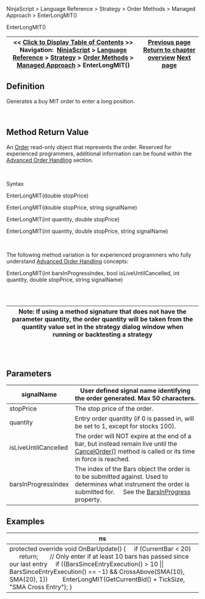 ﻿


NinjaScript \> Language Reference \> Strategy \> Order Methods \> Managed Approach \> EnterLongMIT()






















EnterLongMIT()







| \<\< [Click to Display Table of Contents](enterlongmit.md) \>\> **Navigation:**     [NinjaScript](ninjascript.md) \> [Language Reference](language_reference_wip.md) \> [Strategy](strategy.md) \> [Order Methods](order_methods.md) \> [Managed Approach](managed_approach.md) \> EnterLongMIT() | [Previous page](enterlonglimit.md) [Return to chapter overview](managed_approach.md) [Next page](enterlongstoplimit.md) |
| --- | --- |











## Definition


Generates a buy MIT order to enter a long position.


 


## Method Return Value


An [Order](order.md) read\-only object that represents the order. Reserved for experienced programmers, additional information can be found within the [Advanced Order Handling](advanced_order_handling.md) section.   

 


Syntax  

EnterLongMIT(double stopPrice)   

EnterLongMIT(double stopPrice, string signalName)


EnterLongMIT(int quantity, double stopPrice)


EnterLongMIT(int quantity, double stopPrice, string signalName)


 


The following method variation is for experienced programmers who fully understand [Advanced Order Handling](advanced_order_handling.md) concepts:


EnterLongMIT(int barsInProgressIndex, bool isLiveUntilCancelled, int quantity, double stopPrice, string signalName) 


 


## 




| Note: If using a method signature that does not have the parameter quantity, the order quantity will be taken from the quantity value set in the strategy dialog window when running or backtesting a strategy |
| --- |



## 


 


## Parameters




| signalName | User defined signal name identifying the order generated. Max 50 characters. |
| --- | --- |
| stopPrice | The stop price of the order. |
| quantity | Entry order quantity (if 0 is passed in, will be set to 1, except for stocks 100\). |
| isLiveUntilCancelled | The order will NOT expire at the end of a bar, but instead remain live until the [CancelOrder()](managed_cancelorder.md) method is called or its time in force is reached. |
| barsInProgressIndex | The index of the Bars object the order is to be submitted against. Used to determines what instrument the order is submitted for.      See the [BarsInProgress](barsinprogress.md) property. |



## 


## 


## Examples




| ns |
| --- |
| protected override void OnBarUpdate() {      if (CurrentBar \< 20)          return;        // Only enter if at least 10 bars has passed since our last entry      if ((BarsSinceEntryExecution() \> 10 \|\| BarsSinceEntryExecution() \=\= \-1) \&\& CrossAbove(SMA(10), SMA(20), 1))          EnterLongMIT(GetCurrentBid() \+ TickSize, "SMA Cross Entry"); } |



 








